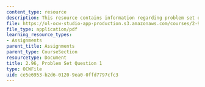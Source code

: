 ```yaml
---
content_type: resource
description: This resource contains information regarding problem set question 1.
file: https://ol-ocw-studio-app-production.s3.amazonaws.com/courses/2-96-management-in-engineering-fall-2012/ce5e6953b2d601209ea00ffd7797cfc3_MIT2_96F12_psetq01.pdf
file_type: application/pdf
learning_resource_types:
- Assignments
parent_title: Assignments
parent_type: CourseSection
resourcetype: Document
title: 2.96, Problem Set Question 1
type: OCWFile
uid: ce5e6953-b2d6-0120-9ea0-0ffd7797cfc3
---
```

